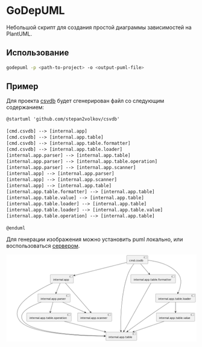 # GoDepUML

Небольшой скрипт для создания простой диаграммы зависимостей на PlantUML.

## Использование

```bash
godepuml -p <path-to-project> -o <output-puml-file>
```

## Пример

Для проекта [csvdb](https://github.com/stepan2volkov/csvdb) будет сгенерирован файл со следующим содержанием:
```puml
@startuml 'github.com/stepan2volkov/csvdb'

[cmd.csvdb] --> [internal.app]
[cmd.csvdb] --> [internal.app.table]
[cmd.csvdb] --> [internal.app.table.formatter]
[cmd.csvdb] --> [internal.app.table.loader]
[internal.app.parser] --> [internal.app.table]
[internal.app.parser] --> [internal.app.table.operation]
[internal.app.parser] --> [internal.app.scanner]
[internal.app] --> [internal.app.parser]
[internal.app] --> [internal.app.scanner]
[internal.app] --> [internal.app.table]
[internal.app.table.formatter] --> [internal.app.table]
[internal.app.table.value] --> [internal.app.table]
[internal.app.table.loader] --> [internal.app.table]
[internal.app.table.loader] --> [internal.app.table.value]
[internal.app.table.operation] --> [internal.app.table]

@enduml
```

Для генерации изображения можно установить puml локально, или воспользоваться [сервером](http://www.plantuml.com/plantuml/uml).

![csvdb logo](/images/csvdb.png)